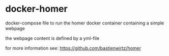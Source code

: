# docker-homer
docker-compose file to run the homer docker container containing a simple webpage

the webpage content is defined by a yml-file

for more information see: https://github.com/bastienwirtz/homer
